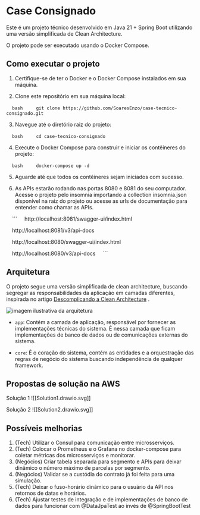 # Case Consignado

  

Este é um projeto técnico desenvolvido em Java 21 + Spring Boot utilizando uma versão simplificada de Clean Architecture.

O projeto pode ser executado usando o Docker Compose.

  

## Como executar o projeto

  

1. Certifique-se de ter o Docker e o Docker Compose instalados em sua máquina.

  

2. Clone este repositório em sua máquina local:

  

    ```bash
    git clone https://github.com/SoaresEnzo/case-tecnico-consignado.git
    ```

  

3. Navegue até o diretório raiz do projeto:

  

    ```bash
    cd case-tecnico-consignado
    ```

  

4. Execute o Docker Compose para construir e iniciar os contêineres do projeto:

  

    ```bash
    docker-compose up -d
    ```

  

5. Aguarde até que todos os contêineres sejam iniciados com sucesso.

  

6. As APIs estarão rodando nas portas 8080 e 8081 do seu computador. Acesse o projeto pelo insomnia importando a collection insomnia.json disponível na raiz do projeto ou acesse as urls de documentação para entender como chamar as APIs.

  

    ```
    http://localhost:8081/swagger-ui/index.html

    http://localhost:8081/v3/api-docs

    http://localhost:8080/swagger-ui/index.html

    http://localhost:8080/v3/api-docs
    ```

  

## Arquitetura

  

O projeto segue uma versão simplificada de clean architecture, buscando segregar as responsabilidades da aplicação em camadas diferentes, inspirada no artigo [Descomplicando a Clean Architecture](https://helpdev.com.br/2020/05/21/descomplicando-a-clean-architecture/) .

<img src="https://helpdev.com.br/wp-content/uploads/2020/05/simple-clean-arch.png" alt="imagem ilustrativa da arquitetura">

  

- `app`: Contém a camada de aplicação, responsável por fornecer as implementações técnicas do sistema. É nessa camada que ficam implementações de banco de dados ou de comunicações externas do sistema.

- `core`: É o coração do sistema, contém as entidades e a orquestração das regras de negócio do sistema buscando independência de qualquer framework.
  

## Propostas de solução na AWS

Solução 1
![[Solution1.drawio.svg]]

Solução 2
![[Solution2.drawio.svg]]
  

## Possíveis melhorias

1. (Tech) Utilizar o Consul para comunicação entre microsserviços.
2. (Tech) Colocar o Prometheus e o Grafana no docker-compose para coletar métricas dos microsserviços e monitorar.
3. (Negócios) Criar tabela separada para segmento e APIs para deixar dinâmico o número máximo de parcelas por segmento.
4. (Negócios) Validar se a custódia do contrato já foi feita para uma simulação.
5. (Tech) Deixar o fuso-horário dinâmico para o usuário da API nos retornos de datas e horários.
6. (Tech) Ajustar testes de integração e de implementações de banco de dados para funcionar com @DataJpaTest ao invés de @SpringBootTest
